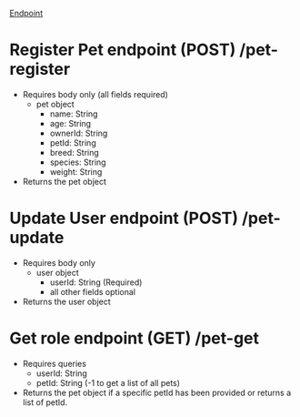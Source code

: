 [Endpoint](https://2va96t2eh7.execute-api.us-west-2.amazonaws.com/dev)

# Register Pet endpoint (POST) /pet-register
- Requires body only (all fields required)
  - pet object
    - name: String
    - age: String
    - ownerId: String
    - petId: String
    - breed: String
    - species: String
    - weight: String
- Returns the pet object

# Update User endpoint (POST) /pet-update
- Requires body only
  - user object
    - userId: String (Required)
    - all other fields optional
- Returns the user object

# Get role endpoint (GET) /pet-get
- Requires queries
  - userId: String
  - petId: String (-1 to get a list of all pets)
- Returns the pet object if a specific petId has been provided or returns a list of petId.
